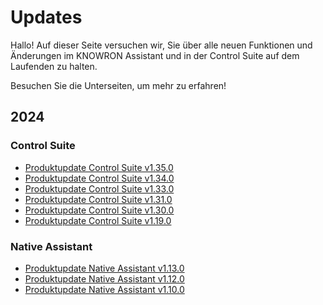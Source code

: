 # Updates 

Hallo! Auf dieser Seite versuchen wir, Sie über alle neuen Funktionen und Änderungen im KNOWRON Assistant und in der Control Suite auf dem Laufenden zu halten.

Besuchen Sie die Unterseiten, um mehr zu erfahren!

## 2024

### Control Suite
- [Produktupdate Control Suite v1.35.0](2024/product_update_control_suite_v1.35.0.de.md)
- [Produktupdate Control Suite v1.34.0](2024/product_update_control_suite_v1.34.0.de.md)
- [Produktupdate Control Suite v1.33.0](2024/product_update_control_suite_v1.33.0.de.md)
- [Produktupdate Control Suite v1.31.0](2024/product_update_control_suite_v1.31.0.de.md)
- [Produktupdate Control Suite v1.30.0](2024/product_update_control_suite_v1.30.0.de.md)
- [Produktupdate Control Suite v1.19.0](2024/product_update_control_suite_v1.19.0.de.md)

### Native Assistant
- [Produktupdate Native Assistant v1.13.0](2024/product_update_native_assistant_v1.13.0.de.md)
- [Produktupdate Native Assistant v1.12.0](2024/product_update_native_assistant_v1.12.0.de.md)
- [Produktupdate Native Assistant v1.10.0](2024/product_update_native_assistant_v1.10.0.de.md)

